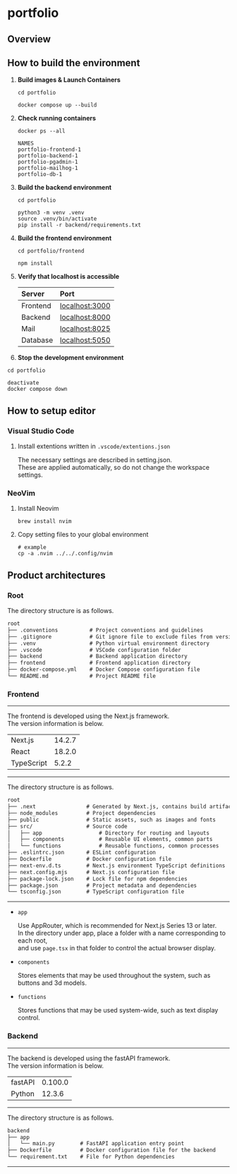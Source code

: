 # portfolio

## Overview

## How to build the environment

1. **Build images & Launch Containers**

    ```console
    cd portfolio

    docker compose up --build
    ```

2. **Check running containers**

    ```console
    docker ps --all

    NAMES
    portfolio-frontend-1
    portfolio-backend-1
    portfolio-pgadmin-1
    portfolio-mailhog-1
    portfolio-db-1
    ```

3. **Build the backend environment**

    ```console
    cd portfolio

    python3 -m venv .venv
    source .venv/bin/activate
    pip install -r backend/requirements.txt
    ```

4. **Build the frontend environment**

    ```console
    cd portfolio/frontend

    npm install
    ```

5. **Verify that localhost is accessible**

    | Server   | Port                                    |
    | :------- | :-------------------------------------- |
    | Frontend | [localhost:3000](http://localhost:3000) |
    | Backend  | [localhost:8000](http://localhost:8000) |
    | Mail     | [localhost:8025](http://localhost:8025) |
    | Database | [localhost:5050](http://localhost:5050) |

6. **Stop the development environment**

```console
cd portfolio

deactivate
docker compose down
```

## How to setup editor

### Visual Studio Code

1. Install extentions written in `.vscode/extentions.json`

    The necessary settings are described in setting.json.  
    These are applied automatically, so do not change the workspace settings.

### NeoVim

1. Install Neovim

    ```console
    brew install nvim
    ```

2. Copy setting files to your global environment

    ```console
    # example
    cp -a .nvim ../../.config/nvim
    ```

## Product architectures

### Root

The directory structure is as follows.

```txt
root
├── .conventions          # Project conventions and guidelines
├── .gitignore            # Git ignore file to exclude files from version control
├── .venv                 # Python virtual environment directory
├── .vscode               # VSCode configuration folder
├── backend               # Backend application directory
├── frontend              # Frontend application directory
├── docker-compose.yml    # Docker Compose configuration file
└── README.md             # Project README file

```

### Frontend

---

The frontend is developed using the Next.js framework.  
The version information is below.

|            |        |
| :--------- | :----- |
| Next.js    | 14.2.7 |
| React      | 18.2.0 |
| TypeScript | 5.2.2  |

---

The directory structure is as follows.

```txt
root
├── .next                # Generated by Next.js, contains build artifacts
├── node_modules         # Project dependencies
├── public               # Static assets, such as images and fonts
├── src/                 # Source code
│   ├── app                  # Directory for routing and layouts
│   ├── components           # Reusable UI elements, common parts
│   └── functions            # Reusable functions, common processes
├── .eslintrc.json       # ESLint configuration
├── Dockerfile           # Docker configuration file
├── next-env.d.ts        # Next.js environment TypeScript definitions
├── next.config.mjs      # Next.js configuration file
├── package-lock.json    # Lock file for npm dependencies
├── package.json         # Project metadata and dependencies
└── tsconfig.json        # TypeScript configuration file
```

---

- `app`

    Use AppRouter, which is recommended for Next.js Series 13 or later.  
     In the directory under app, place a folder with a name corresponding to each root,  
     and use `page.tsx` in that folder to control the actual browser display.

- `components`

    Stores elements that may be used throughout the system, such as buttons and 3d models.

- `functions`

    Stores functions that may be used system-wide, such as text display control.

### Backend

---

The backend is developed using the fastAPI framework.  
The version information is below.

|         |         |
| :------ | :------ |
| fastAPI | 0.100.0 |
| Python  | 12.3.6  |

---

The directory structure is as follows.

```txt
backend
├── app
│   └── main.py        # FastAPI application entry point
├── Dockerfile         # Docker configuration file for the backend
└── requirement.txt    # File for Python dependencies
```

---

